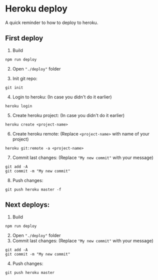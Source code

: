 # Heroku deploy

A quick reminder to how to deploy to heroku.

## First deploy

1. Build

```
npm run deploy
```

2. Open `"./deploy"` folder

3. Init git repo:

```
git init
```

4. Login to heroku: (In case you didn't do it earlier)

```
heroku login
```

5. Create heroku project: (In case you didn't do it earlier)

```
heroku create <project-name>
```

6. Create heroku remote: (Replace `<project-name>` with name of your project)

```
heroku git:remote -a <project-name>
```

7. Commit last changes: (Replace `"My new commit"` with your message)

```
git add -A
git commit -m "My new commit"
```

8. Push changes:

```
git push heroku master -f
```

## Next deploys:

1. Build

```
npm run deploy
```

2. Open `"./deploy"` folder
3. Commit last changes: (Replace `"My new commit"` with your message)

```
git add -A
git commit -m "My new commit"
```

4. Push changes:

```
git push heroku master
```
